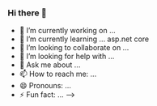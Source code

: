 ### Hi there 👋


- 🔭 I’m currently working on ...
- 🌱 I’m currently learning ... asp.net core
- 👯 I’m looking to collaborate on ...
- 🤔 I’m looking for help with ...
- 💬 Ask me about ...
- 📫 How to reach me: ...
- 😄 Pronouns: ...
- ⚡ Fun fact: ...
-->
